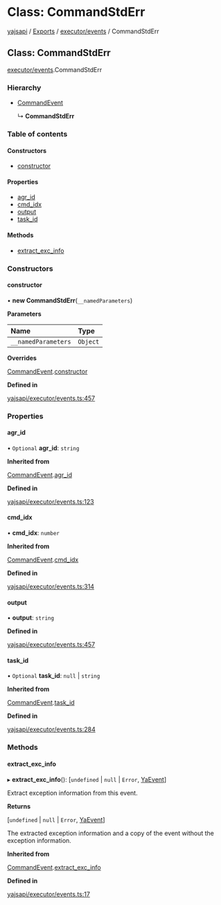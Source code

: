 # Class: CommandStdErr

[yajsapi](../yajsapi.md) / [Exports](../modules/) / [executor/events](../modules/executor_events.md) / CommandStdErr

## Class: CommandStdErr

[executor/events](../modules/executor_events.md).CommandStdErr

### Hierarchy

* [CommandEvent](executor_events.commandevent.md)

  ↳ **CommandStdErr**

### Table of contents

#### Constructors

* [constructor](executor_events.commandstderr.md#constructor)

#### Properties

* [agr\_id](executor_events.commandstderr.md#agr_id)
* [cmd\_idx](executor_events.commandstderr.md#cmd_idx)
* [output](executor_events.commandstderr.md#output)
* [task\_id](executor_events.commandstderr.md#task_id)

#### Methods

* [extract\_exc\_info](executor_events.commandstderr.md#extract_exc_info)

### Constructors

#### constructor

• **new CommandStdErr**\(`__namedParameters`\)

**Parameters**

| Name | Type |
| :--- | :--- |
| `__namedParameters` | `Object` |

**Overrides**

[CommandEvent](executor_events.commandevent.md).[constructor](executor_events.commandevent.md#constructor)

**Defined in**

[yajsapi/executor/events.ts:457](https://github.com/golemfactory/yajsapi/blob/8f42a91/yajsapi/executor/events.ts#L457)

### Properties

#### agr\_id

• `Optional` **agr\_id**: `string`

**Inherited from**

[CommandEvent](executor_events.commandevent.md).[agr\_id](executor_events.commandevent.md#agr_id)

**Defined in**

[yajsapi/executor/events.ts:123](https://github.com/golemfactory/yajsapi/blob/8f42a91/yajsapi/executor/events.ts#L123)

#### cmd\_idx

• **cmd\_idx**: `number`

**Inherited from**

[CommandEvent](executor_events.commandevent.md).[cmd\_idx](executor_events.commandevent.md#cmd_idx)

**Defined in**

[yajsapi/executor/events.ts:314](https://github.com/golemfactory/yajsapi/blob/8f42a91/yajsapi/executor/events.ts#L314)

#### output

• **output**: `string`

**Defined in**

[yajsapi/executor/events.ts:457](https://github.com/golemfactory/yajsapi/blob/8f42a91/yajsapi/executor/events.ts#L457)

#### task\_id

• `Optional` **task\_id**: `null` \| `string`

**Inherited from**

[CommandEvent](executor_events.commandevent.md).[task\_id](executor_events.commandevent.md#task_id)

**Defined in**

[yajsapi/executor/events.ts:284](https://github.com/golemfactory/yajsapi/blob/8f42a91/yajsapi/executor/events.ts#L284)

### Methods

#### extract\_exc\_info

▸ **extract\_exc\_info**\(\): \[`undefined` \| `null` \| `Error`, [YaEvent](executor_events.yaevent.md)\]

Extract exception information from this event.

**Returns**

\[`undefined` \| `null` \| `Error`, [YaEvent](executor_events.yaevent.md)\]

The extracted exception information and a copy of the event without the exception information.

**Inherited from**

[CommandEvent](executor_events.commandevent.md).[extract\_exc\_info](executor_events.commandevent.md#extract_exc_info)

**Defined in**

[yajsapi/executor/events.ts:17](https://github.com/golemfactory/yajsapi/blob/8f42a91/yajsapi/executor/events.ts#L17)

